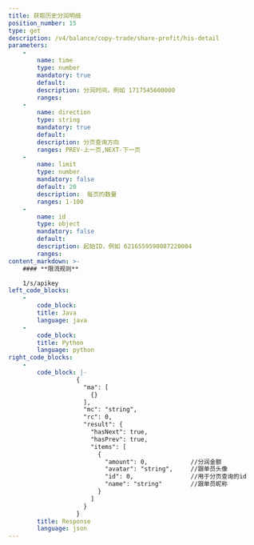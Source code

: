 ```yaml
---
title: 获取历史分润明细
position_number: 15
type: get
description: /v4/balance/copy-trade/share-profit/his-detail
parameters:
    -
        name: time
        type: number
        mandatory: true
        default:
        description: 分润时间，例如 1717545600000
        ranges: 
    -
        name: direction
        type: string
        mandatory: true
        default:
        description: 分页查询方向
        ranges: PREV-上一页,NEXT-下一页
    -
        name: limit
        type: number
        mandatory: false
        default: 20
        description:  每页的数量
        ranges: 1-100
    -
        name: id
        type: object
        mandatory: false
        default: 
        description: 起始ID，例如 6216559590087220004
        ranges:
content_markdown: >-
    #### **限流规则**

    1/s/apikey
left_code_blocks:
    -
        code_block:
        title: Java
        language: java
    -
        code_block:
        title: Python
        language: python
right_code_blocks:
    -
        code_block: |-
                   {
                     "ma": [
                       {}
                     ],
                     "mc": "string",
                     "rc": 0,
                     "result": {
                       "hasNext": true,
                       "hasPrev": true,
                       "items": [
                         {
                           "amount": 0,            //分润金额
                           "avatar": "string",     //跟单员头像
                           "id": 0,                //用于分页查询的id
                           "name": "string"        //跟单员昵称
                         }
                       ]
                     }
                   }
        title: Response
        language: json
---
```

